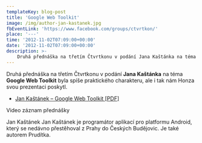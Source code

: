 ```yaml
---
templateKey: blog-post
title: 'Google Web Toolkit'
image: /img/author-jan-kastanek.jpg
fbEventLink: 'https://www.facebook.com/groups/ctvrtkon/'
place: '---'
time: '2012-11-02T07:09:00+00:00'
date: '2012-11-02T07:09:00+00:00'
description: >-
    Druhá přednáška na třetím Čtvrtkonu v podání Jana Kaštánka na téma Google Web Toolkit byla spíše praktického charakteru, ale i tak nám Honza svou prezentaci poskytl.Jan Kaštánek &#8211;...
---
```

Druhá přednáška na třetím Čtvrtkonu v podání **Jana Kaštánka** na téma **Google Web Toolkit** byla spíše praktického charakteru, ale i tak nám Honza svou prezentaci poskytl.

- [Jan Kaštánek – Google Web Toolkit \[PDF\]](/wp-content/uploads/ctvrtkon3-jan-kastanek-gwt.pdf)

Video záznam přednášky

Jan Kaštánek Jan Kaštánek je programátor aplikací pro platformu Android, který se nedávno přestěhoval z Prahy do Českých Budějovic. Je také autorem Prudítka.